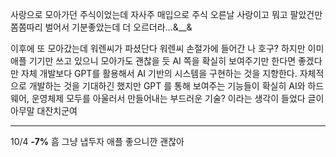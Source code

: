 사랑으로 모아가던 주식이었는데 자사주 매입으로 주식 오른날 사랑이고 뭐고 팔았건만 쫌쫌따리 벌어서 기분좋았는데 더 오르더라...&__&

이후에 또 모아갔는데 워렌씨가 파셨단다 
워렌씨 손절가에 들어간 나 호구?
하지만 이미 애플 기기만 쓰고 있으니 모아가도 괜찮을 듯
AI 쪽을 확실히 보여주기만 한다면 좋겠다만 자체 개발보다 GPT를 활용해서 AI 기반의 시스템을 구현하는 것을 지향한다. 자체적으로 개발하는 것을 기대하긴 했지만 GPT 를 통해 보여주는 기능들이 확실히 AI와 하드웨어, 운영체제 모두를 아울러서 만들어내는 부드러운 기술? 이라는 생각이 들었다
글이 아무말 대잔치군여

---

10/4 **-7%**
흠 그냥 냅두자 애플 좋으니깐 괜찮아